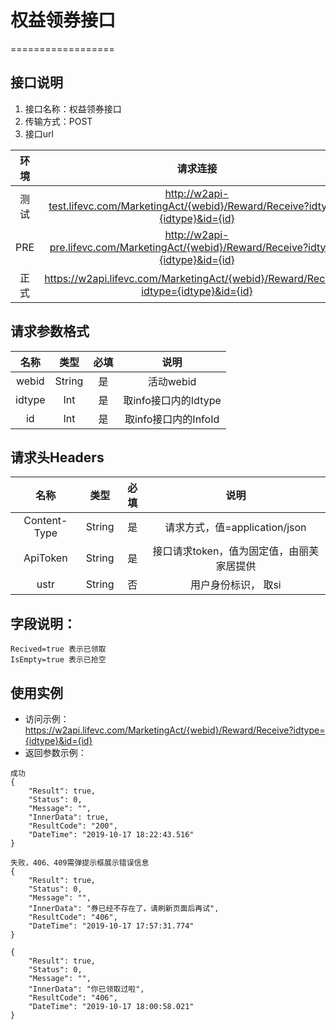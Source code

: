 # 权益领券接口
==================


## **接口说明**

1. 接口名称：权益领券接口
2. 传输方式：POST
3. 接口url

| **环境** | **请求连接** | **说明** |
| :-------: | :----------: | :---: |
| 测试|http://w2api-test.lifevc.com/MarketingAct/{webid}/Reward/Receive?idtype={idtype}&id={id}  | 
| PRE|http://w2api-pre.lifevc.com/MarketingAct/{webid}/Reward/Receive?idtype={idtype}&id={id}  |   
| 正式|https://w2api.lifevc.com/MarketingAct/{webid}/Reward/Receive?idtype={idtype}&id={id}  | 

## **请求参数格式**

| **名称**   | **类型** | **必填** | **说明** |
| :-------: | :----:   | :---:   | :---:   |
| webid| String|  是    | 活动webid
| idtype| Int|  是    | 取info接口内的Idtype
| id| Int|  是    | 取info接口内的InfoId

## **请求头Headers**

| **名称** | **类型** | **必填** | **说明** |
| :-------: 	 | :----: | :------:  | :---: |
| Content-Type    	 | String |  是    | 请求方式，值=application/json
| ApiToken    	 | String |  是    | 接口请求token，值为固定值，由丽芙家居提供
| ustr    	 | String |  否    | 用户身份标识， 取si

## **字段说明：**
```
Recived=true 表示已领取
IsEmpty=true 表示已抢空

```

## **使用实例**

* 访问示例：https://w2api.lifevc.com/MarketingAct/{webid}/Reward/Receive?idtype={idtype}&id={id}
* 返回参数示例：

```
成功
{
    "Result": true,
    "Status": 0,
    "Message": "",
    "InnerData": true,
    "ResultCode": "200",
    "DateTime": "2019-10-17 18:22:43.516"
}

```

```
失败，406、409需弹提示框展示错误信息
{
    "Result": true,
    "Status": 0,
    "Message": "",
    "InnerData": "券已经不存在了，请刷新页面后再试",
    "ResultCode": "406",
    "DateTime": "2019-10-17 17:57:31.774"
}

{
    "Result": true,
    "Status": 0,
    "Message": "",
    "InnerData": "你已领取过啦",
    "ResultCode": "406",
    "DateTime": "2019-10-17 18:00:58.021"
}

```


